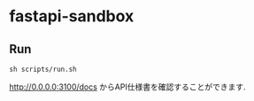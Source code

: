 # fastapi-sandbox

## Run

```shell
sh scripts/run.sh
```

http://0.0.0.0:3100/docs からAPI仕様書を確認することができます.
